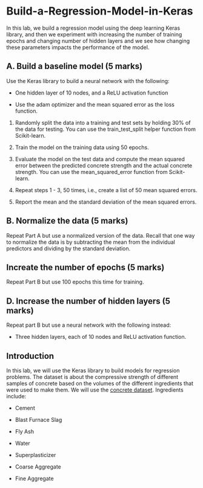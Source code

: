 # Build-a-Regression-Model-in-Keras
In this lab, we build a regression model using the deep learning Keras library, and then we experiment with increasing the number of training epochs and changing number of hidden layers and we see how changing these parameters impacts the performance of the model.


## A. Build a baseline model (5 marks) 

Use the Keras library to build a neural network with the following:

- One hidden layer of 10 nodes, and a ReLU activation function

- Use the adam optimizer and the mean squared error  as the loss function.

1. Randomly split the data into a training and test sets by holding 30% of the data for testing. You can use the train_test_split helper function from Scikit-learn.

2. Train the model on the training data using 50 epochs.

3. Evaluate the model on the test data and compute the mean squared error between the predicted concrete strength and the actual concrete strength. You can use the mean_squared_error function from Scikit-learn.

4. Repeat steps 1 - 3, 50 times, i.e., create a list of 50 mean squared errors.

5. Report the mean and the standard deviation of the mean squared errors.

## B. Normalize the data (5 marks) 

Repeat Part A but use a normalized version of the data. Recall that one way to normalize the data is by subtracting the mean from the individual predictors and dividing by the standard deviation.

## Increate the number of epochs (5 marks)

Repeat Part B but use 100 epochs this time for training.

## D. Increase the number of hidden layers (5 marks)

Repeat part B but use a neural network with the following instead:

- Three hidden layers, each of 10 nodes and ReLU activation function.

## Introduction

In this lab, we will  use the Keras library to build models for regression problems. 
The dataset is about the compressive strength of different samples of concrete based on the volumes of the different ingredients that were used to make them. We will use the [concrete dataset]('https://cocl.us/concrete_data'). Ingredients include:

- Cement

- Blast Furnace Slag

- Fly Ash

- Water

- Superplasticizer

- Coarse Aggregate

- Fine Aggregate
